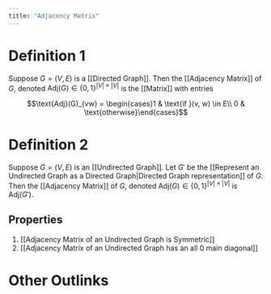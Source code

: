 ```yaml
---
title: "Adjacency Matrix"
---
```


# Definition 1
Suppose $G = (V,E)$ is a [[Directed Graph]]. Then the [[Adjacency Matrix]] of $G$, denoted $\text{Adj}(G) \in \{0, 1\}^{|V| \times |V|}$ is the [[Matrix]] with entries

$$\text{Adj}(G)_{vw} = \begin{cases}1 & \text{if }(v, w) \in E\\ 0 & \text{otherwise}\end{cases}$$
# Definition 2
Suppose $G = (V, E)$ is an [[Undirected Graph]]. Let $G'$ be the [[Represent an Undirected Graph as a Directed Graph|Directed Graph representation]] of $G$. Then the [[Adjacency Matrix]] of $G$, denoted $\text{Adj}(G) \in \{0, 1\}^{|V| \times |V|}$ is $\text{Adj}(G')$.

## Properties
1. [[Adjacency Matrix of an Undirected Graph is Symmetric]]
2. [[Adjacency Matrix of an Undirected Graph has an all 0 main diagonal]]

# Other Outlinks
